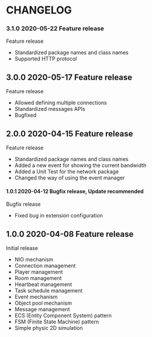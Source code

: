 # CHANGELOG

### 3.1.0 2020-05-22 Feature release
Feature release
- Standardized package names and class names
- Supported HTTP protocol

## 3.0.0 2020-05-17 Feature release
Feature release
- Allowed defining multiple connections
- Standardized messages APIs
- Bugfixed

## 2.0.0 2020-04-15 Feature release
Feature release
- Standardized package names and class names
- Added a new event for showing the current bandwidth
- Added a Unit Test for the network package
- Changed the way of using the event manager

#### 1.0.1 2020-04-12 Bugfix release, Update recommended
Bugfix release
- Fixed bug in extension configuration

## 1.0.0 2020-04-08 Feature release
Initial release
- NIO mechanism
- Connection management
- Player management
- Room management
- Heartbeat management
- Task schedule management
- Event mechanism
- Object pool mechanism
- Message management
- ECS (Entity Component System) pattern
- FSM (Finite State Machine) pattern
- Simple physic 2D simulation
